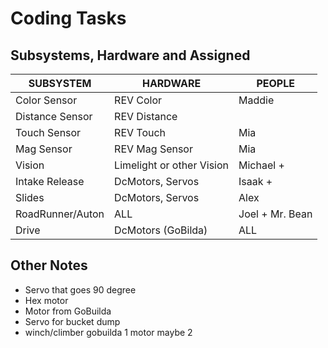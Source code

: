# Coding Tasks

## Subsystems, Hardware and Assigned

| SUBSYSTEM        | HARDWARE                  | PEOPLE              |
| ---------------- | ------------------------- | ------------------- |
| Color Sensor     | REV Color                 | Maddie              |
| Distance Sensor  | REV Distance              |                     |
| Touch Sensor     | REV Touch                 | Mia                 |
| Mag Sensor       | REV Mag Sensor            | Mia                 |
| Vision           | Limelight or other Vision | Michael +           |
| Intake Release   | DcMotors, Servos          | Isaak +             |
| Slides           | DcMotors, Servos          | Alex                |
| RoadRunner/Auton | ALL                       | Joel + Mr. Bean     |
| Drive            | DcMotors (GoBilda)        | ALL                 |



## Other Notes

* Servo that goes 90 degree
* Hex motor
* Motor from GoBuilda
* Servo for bucket dump
* winch/climber gobuilda 1 motor maybe 2
